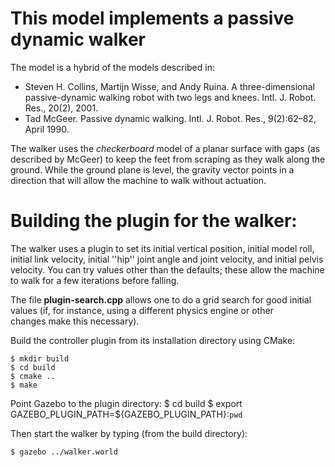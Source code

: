 # This model implements a passive dynamic walker

The model is a hybrid of the models described in:

* Steven H. Collins, Martijn Wisse, and Andy Ruina. A three-dimensional passive-dynamic walking robot with two legs and knees. Intl. J. Robot. Res., 20(2), 2001.
* Tad McGeer. Passive dynamic walking. Intl. J. Robot. Res., 9(2):62–82, April 1990.

The walker uses the _checkerboard_ model of a planar surface with gaps
(as described by McGeer) to keep the feet from scraping as they walk along
the ground. While the ground plane is level, the gravity vector points in
a direction that will allow the machine to walk without actuation.

# Building the plugin for the walker:

The walker uses a plugin to set its initial vertical position, initial
model roll, initial link velocity, initial ''hip'' joint angle and joint
velocity, and initial pelvis velocity. You can try values other than the
defaults; these allow the machine to walk for a few iterations before falling.

The file **plugin-search.cpp** allows one to do a grid search for good 
initial values (if, for instance, using a different physics engine or other  
changes make this necessary). 

Build the controller plugin from its installation directory using CMake:

    $ mkdir build
    $ cd build
    $ cmake ..
    $ make

Point Gazebo to the plugin directory:
    $ cd build
    $ export GAZEBO_PLUGIN_PATH=${GAZEBO_PLUGIN_PATH}:`pwd`

Then start the walker by typing (from the build directory):

    $ gazebo ../walker.world


